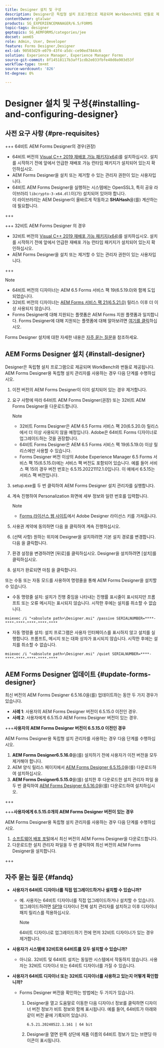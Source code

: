 ```yaml
---
title: Designer 설치 및 구성
description: Designer은 독립형 설치 프로그램으로 제공되며 Workbench와도 번들로 제공됩니다. 독립형 Designer을 설치하는 방법을 알아봅니다.
contentOwner: gtalwar
products: SG_EXPERIENCEMANAGER/6.5/FORMS
topic-tags: designer
geptopics: SG_AEMFORMS/categories/jee
docset: aem65
role: Admin, User, Developer
feature: Forms Designer,Designer
exl-id: 90503d29-e079-43f4-a5dc-ce90ed7844c6
solution: Experience Manager, Experience Manager Forms
source-git-commit: 8f14518117b3aff1cdb2e033fbfe40d0a903d53f
workflow-type: tm+mt
source-wordcount: '826'
ht-degree: 0%

---
```


# Designer 설치 및 구성{#installing-and-configuring-designer}

## 사전 요구 사항 {#pre-requisites}

+++ 64비트 AEM Forms Designer의 경우(권장)

* 64비트 버전의 [Visual C++ 2019 재배포 가능 패키지(x64)](https://learn.microsoft.com/en-us/cpp/windows/latest-supported-vc-redist?view=msvc-170)를 설치하십시오. 설치를 시작하기 전에 앞에서 언급한 재배포 가능 런타임 패키지가 설치되어 있는지 확인하십시오.
* AEM Forms Designer을 설치 또는 제거할 수 있는 관리자 권한이 있는 사용자입니다.
* 64비트 AEM Forms Designer을 실행하는 시스템에는 OpenSSL3, 특히 공유 라이브러리 `libcrypto-3-x64.dll`이(가) 설치되어 있어야 합니다.\
  이 라이브러리는 AEM Designer이 올바르게 작동하고 **SHAHash**&#x200B;을(를) 계산하는 데 필요합니다.

+++

+++ 32비트 AEM Forms Designer 의 경우

* 32비트 버전의 [Visual C++ 2019 재배포 가능 패키지(x64)](https://learn.microsoft.com/en-us/cpp/windows/latest-supported-vc-redist?view=msvc-170)를 설치하십시오. 설치를 시작하기 전에 앞에서 언급한 재배포 가능 런타임 패키지가 설치되어 있는지 확인하십시오.
* AEM Forms Designer을 설치 또는 제거할 수 있는 관리자 권한이 있는 사용자입니다.

+++

>[!NOTE]
>
>* 64비트 버전의 디자이너는 AEM 6.5 Forms 서비스 팩 19(6.5.19.0)와 함께 도입되었습니다.
>* 32비트 버전의 디자이너는 [AEM Forms 서비스 팩 21(6.5.21.0)](https://experienceleague.adobe.com/ko/docs/experience-manager-release-information/aem-release-updates/forms-updates/aem-forms-releases) 릴리스 이후 더 이상 사용되지 않습니다.
> * Forms Designer에 대해 지원되는 플랫폼은 AEM Forms 지원 플랫폼과 일치합니다. Forms Designer에 대해 지원되는 플랫폼에 대해 알아보려면 [여기를 클릭](/help/forms/using/aem-forms-jee-supported-platforms.md)하십시오.

Forms Designer 설치에 대한 자세한 내용은 [자주 묻는 질문](#fandq)을 참조하세요.

## AEM Forms Designer 설치 {#install-designer}

Designer은 독립형 설치 프로그램으로 제공되며 WorkBench와 번들로 제공됩니다. AEM Forms Designer용 독립형 설치 관리자를 사용하는 경우 다음 단계를 수행하십시오.

1. 이전 버전의 AEM Forms Designer이 이미 설치되어 있는 경우 제거합니다.
1. 요구 사항에 따라 64비트 AEM Forms Designer(권장) 또는 32비트 AEM Forms Designer을 다운로드합니다.

   >[!NOTE]
   > 
   >* 32비트 Forms Designer은 AEM 6.5 Forms 서비스 팩 20(6.5.20.0) 릴리스에서 더 이상 사용되지 않을 예정입니다. Adobe은 64비트 Forms 디자이너로 업그레이드하는 것을 권장합니다.
   >* 64비트 Forms Designer은 AEM 6.5 Forms 서비스 팩 19(6.5.19.0) 이상 릴리스에만 사용할 수 있습니다.
   >* Forms Designer 버전 이상의 Adobe Experience Manager 6.5 Forms 서비스 팩 15(6.5.15.0)에는 서비스 팩 버전도 포함되어 있습니다. 예를 들어 서비스 팩 15의 경우 버전 번호는 6.5.15.20221112.1.0입니다. 이 예에서 6.5.15는 서비스 팩 버전입니다.

1. setup.exe를 두 번 클릭하여 AEM Forms Designer 설치 관리자를 실행합니다.
1. 계속 진행하여 Personalization 화면에 세부 정보와 일련 번호를 입력합니다.

   >[!NOTE]
   >
   >* [Forms 라이선스 웹 사이트](https://licensing.adobe.com/)에서 Adobe Designer 라이선스 키를 가져옵니다.

1. 사용권 계약에 동의하면 다음 을 클릭하여 계속 진행하십시오.
1. (선택 사항) 원하는 위치에 Designer을 설치하려면 기본 설치 경로를 변경합니다. 다음 을 클릭합니다.
1. 환경 설정을 변경하려면 [뒤로]를 클릭하십시오. Designer을 설치하려면 [설치]를 클릭하십시오.
1. 설치가 완료되면 마침 을 클릭합니다.

또는 수동 또는 자동 모드를 사용하여 명령줄을 통해 AEM Forms Designer을 설치할 수 있습니다.

* 수동 명령줄 설치: 설치가 진행 중임을 나타내는 진행률 표시줄이 표시되지만 프롬프트 또는 오류 메시지는 표시되지 않습니다. 시작한 후에는 설치를 취소할 수 없습니다.

```shell
msiexec /i "<absolute path>\Designer.msi" /passive SERIALNUMBER=****-****-****-****-****-****
```

* 자동 명령줄 설치: 설치 프로그램은 사용자 인터페이스를 표시하지 않고 설치를 실행합니다. 프롬프트, 메시지 또는 대화 상자가 표시되지 않습니다. 시작한 후에는 설치를 취소할 수 없습니다.

```shell
msiexec /i "<absolute path>\Designer.msi" /quiet SERIALNUMBER=****-****-****-****-****-****
```

## AEM Forms Designer 업데이트 {#update-forms-designer}

최신 버전의 AEM Forms Designer 6.5.16.0을(를) 업데이트하는 동안 두 가지 경우가 있습니다.

* **사례 1**: 사용자의 AEM Forms Designer 버전이 6.5.15.0 이전인 경우.
* **사례 2**: 사용자에게 6.5.15.0 AEM Forms Designer 버전이 있는 경우.

+++**사용자의 AEM Forms Designer 버전이 6.5.15.0 이전인 경우**

AEM Forms Designer용 독립형 설치 관리자를 사용하는 경우 다음 단계를 수행하십시오.

1. **AEM Forms Designer6.5.16.0**&#x200B;을(를) 설치하기 전에 사용자가 이전 버전을 모두 제거해야 합니다.
1. AEM 양식 릴리스 페이지에서 [AEM Forms Designer 6.5.15.0](https://experienceleague.adobe.com/docs/experience-manager-release-information/aem-release-updates/forms-updates/aem-forms-releases.html?lang=ko)을(를) 다운로드하여 설치하십시오.
1. **AEM Forms Designer6.5.15.0**&#x200B;을(를) 설치한 후 다운로드한 설치 관리자 파일 을 두 번 클릭하여 [AEM Forms Designer 6.5.16.0](https://experienceleague.adobe.com/docs/experience-manager-release-information/aem-release-updates/forms-updates/aem-forms-releases.html?lang=ko)을(를) 다운로드하여 설치하십시오.

+++

+++**사용자에게 6.5.15.0개의 AEM Forms Designer 버전이 있는 경우**

AEM Forms Designer용 독립형 설치 관리자를 사용하는 경우 다음 단계를 수행하십시오.
1. [소프트웨어 배포 포털](https://experienceleague.adobe.com/docs/experience-manager-release-information/aem-release-updates/forms-updates/aem-forms-releases.html?lang=ko)에서 최신 버전의 AEM Forms Designer을 다운로드합니다.
1. 다운로드한 설치 관리자 파일을 두 번 클릭하여 최신 버전의 AEM Forms Designer을 설치합니다.

+++

## 자주 묻는 질문 {#fandq}

* **사용자가 64비트 디자이너를 직접 업그레이드하거나 설치할 수 있습니까?**
   * 예. 사용자는 64비트 디자이너를 직접 업그레이드하거나 설치할 수 있습니다. 업그레이드하려면 [SP19](https://experience.adobe.com/#/downloads/content/software-distribution/en/aem.html?package=/content/software-distribution/en/details.html/content/dam/aem/public/adobe/packages/cq650/servicepack/fd/Designer-Patch/sp19_x64/aemforms_designer_6_5_0_wwe_win.zip) 디자이너 전체 설치 관리자를 설치하고 이후 디자이너 패치 릴리스를 적용하십시오.

     >[!NOTE]
     > 64비트 디자이너로 업그레이드하기 전에 먼저 32비트 디자이너가 있는 경우 제거합니다.

* **사용자가 시스템에 32비트와 64비트를 모두 설치할 수 있습니까?**
   * 아니요. 32비트 및 64비트 설치는 동일한 시스템에서 작동하지 않습니다. 사용자는 32비트 디자이너 또는 64비트 디자이너를 가질 수 있습니다.

* **사용자가 64비트 디자이너 또는 32비트 디자이너를 사용하고 있는지 어떻게 확인합니까?**
   * Forms Designer 버전을 확인하는 방법에는 두 가지가 있습니다.

      1. Designer을 열고 도움말로 이동한 다음 디자이너 정보를 클릭하면 디자이너 버전 정보가 비트 정보와 함께 표시됩니다. 예를 들어, 64비트가 아래와 같이 버전 끝에 기록되어 있습니다.

         `6.5.21.20240522.1.161 | 64 bit`
      1. Designer을 열면 왼쪽 상단에 제품 이름의 64비트 정보가 있는 브랜딩 아이콘이 표시됩니다.

